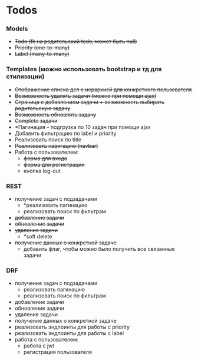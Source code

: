 # Todos

### Models
- ~~Todo (fk на родительский todo, может быть null)~~
- ~~Priority (one-to-many)~~
- ~~Label (many-to-many)~~

### Templates (можно использовать bootstrap и тд для стилизации)

- ~~Отображение списка дел с иерархией для конкретного пользователя~~
- ~~Возможность удалять задачи (можно при помощи ajax)~~
- ~~Страница с добавлением задачи + возможность выбирать родительскую задачу~~
- ~~Возможность обновлять задачу~~
- ~~Complete задачи~~
- *Пагинация - подгрузка по 10 задач при помощи ajax
- Добавить фильтрацию по label и priority
- Реализовать поиск по title
- ~~Реализовать навигацию (navbar)~~
- Работа с пользователем:
  - ~~форма для входа~~
  - ~~форма для регистрации~~
  - кнопка log-out

### REST

- получение задач с подзадачами
  - *реализовать пагинацию
  - реализовать поиск по фильтрам
- ~~добавление задачи~~
- ~~обновление задачи~~
- ~~удаление задачи~~
  - *soft delete
- ~~получение данных о конкретной задаче~~
  - добавить флаг, чтобы можно было получить все связанные задачи

### DRF

- получение задач с подзадачами
  - реализовать пагинацию
  - реализовать поиск по фильтрам
- добавление задачи
- обновление задачи
- удаление задачи
- получение данных о конкретной задаче
- реализовать эндпоинты для работы с priority
- реализовать эндпоинты для работы с label
- работа с пользователем:
  - работа с jwt
  - регистрация пользователя


